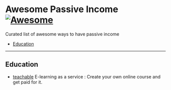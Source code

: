 # Awesome Passive Income [![Awesome](https://cdn.rawgit.com/sindresorhus/awesome/d7305f38d29fed78fa85652e3a63e154dd8e8829/media/badge.svg)](https://github.com/sindresorhus/awesome)
Curated list of awesome ways to have passive income

* [Education](#education)

----

## Education

* [teachable](https://teachable.com/) E-learning as a service : Create your own online course and get paid for it.
